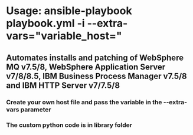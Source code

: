 # Usage: ansible-playbook playbook.yml -i <Your host file> --extra-vars="variable_host=<hostname>" 

## Automates installs and patching of WebSphere MQ v7.5/8, WebSphere Application Server v7/8/8.5, IBM Business Process Manager v7.5/8 and IBM HTTP Server v7/7.5/8 

### Create your own host file and pass the variable in the --extra-vars parameter
### The custom python code is in library folder


